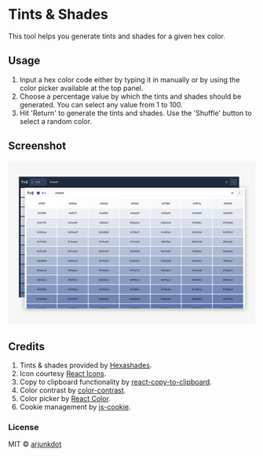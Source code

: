 # Tints & Shades
This tool helps you generate tints and shades for a given hex color.

## Usage

1. Input a hex color code either by typing it in manually or by using the color picker available at the top panel.
2. Choose a percentage value by which the tints and shades should be generated. You can select any value from 1 to 100.
3. Hit 'Return' to generate the tints and shades. Use the 'Shuffle' button to select a random color.

## Screenshot

![Screenshot](screenshot.jpg)

## Credits

1. Tints & shades provided by [Hexashades](https://github.com/arjunkdot/hexashades).
2. Icon courtesy [React Icons](https://react-icons.github.io/react-icons/).
3. Copy to clipboard functionality by [react-copy-to-clipboard](https://github.com/nkbt/react-copy-to-clipboard/).
4. Color contrast by [color-contrast](https://github.com/jescalan/color-contrast/).
5. Color picker by [React Color](http://casesandberg.github.io/react-color/).
6. Cookie management by [js-cookie](https://github.com/js-cookie/js-cookie#readme).

### License
MIT &copy; [arjunkdot](https://github.com/arjunkdot/)